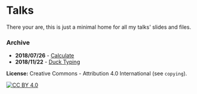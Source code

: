 # Talks

There your are, this is just a minimal home for all my talks' slides and files.

### Archive

- **2018/07/26** - [Calculate](180726_calculate)
- **2018/11/22** - [Duck Typing](181122_duck_typing)

**License:** Creative Commons - Attribution 4.0 International (see `copying`).

[![CC BY 4.0](https://mirrors.creativecommons.org/presskit/buttons/88x31/svg/by.svg)](https://creativecommons.org/licenses/by/4.0/)
